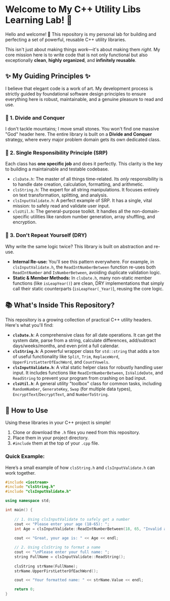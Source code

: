 # Welcome to My C++ Utility Libs Learning Lab! 🚀

Hello and welcome! 👋 This repository is my personal lab for building and perfecting a set of powerful, reusable C++ utility libraries.

This isn't just about making things *work*—it's about making them *right*. My core mission here is to write code that is not only functional but also exceptionally **clean**, **highly organized**, and **infinitely reusable**.

## ✨ My Guiding Principles ✨

I believe that elegant code is a work of art. My development process is strictly guided by foundational software design principles to ensure everything here is robust, maintainable, and a genuine pleasure to read and use.

### 🧠 1. Divide and Conquer
I don't tackle mountains; I move small stones. You won't find one massive "God" header here. The entire library is built on a **Divide and Conquer** strategy, where every major problem domain gets its own dedicated class.

### 🎯 2. Single Responsibility Principle (SRP)
Each class has **one specific job** and does it perfectly. This clarity is the key to building a maintainable and testable codebase.

* `clsDate.h`: The master of all things time-related. Its *only* responsibility is to handle date creation, calculation, formatting, and arithmetic.
* `clsString.h`: The expert for all string manipulations. It focuses entirely on text transformation, splitting, and analysis.
* `clsInputValidate.h`: A perfect example of SRP. It has a single, vital mission: to safely read and validate user input.
* `clsUtil.h`: The general-purpose toolkit. It handles all the non-domain-specific utilities like random number generation, array shuffling, and encryption.

### 🚫 3. Don't Repeat Yourself (DRY)
Why write the same logic twice? This library is built on abstraction and re-use.

* **Internal Re-use:** You'll see this pattern everywhere. For example, in `clsInputValidate.h`, the `ReadIntNumberBetween` function re-uses both `ReadIntNumber` and `IsNumberBetween`, avoiding duplicate validation logic.
* **Static & Member Methods:** In `clsDate.h`, many non-static member functions (like `isLeapYear()`) are clean, DRY implementations that simply call their static counterparts (`isLeapYear(_Year)`), reusing the core logic.

## 📚 What's Inside This Repository?

This repository is a growing collection of practical C++ utility headers. Here's what you'll find:

* **`clsDate.h`**: A comprehensive class for all date operations. It can get the system date, parse from a string, calculate differences, add/subtract days/weeks/months, and even print a full calendar.
* **`clsString.h`**: A powerful wrapper class for `std::string` that adds a ton of useful functionality like `Split`, `Trim`, `ReplaceWord`, `UpperFirstLetterOfEachWord`, and `CountVowels`.
* **`clsInputValidate.h`**: A vital static helper class for robustly handling user input. It includes functions like `ReadIntNumberBetween`, `IsValideDate`, and `ReadString` to prevent your program from crashing on bad input.
* **`clsUtil.h`**: A general utility "toolbox" class for common tasks, including `RandomNumber`, `GenerateKey`, `Swap` (for multiple data types), `EncryptText`/`DecryptText`, and `NumberToString`.

## 🚀 How to Use

Using these libraries in your C++ project is simple!

1.  Clone or download the `.h` files you need from this repository.
2.  Place them in your project directory.
3.  `#include` them at the top of your `.cpp` file.

### Quick Example:

Here’s a small example of how `clsString.h` and `clsInputValidate.h` can work together.

```cpp
#include <iostream>
#include "clsString.h"
#include "clsInputValidate.h"

using namespace std;

int main() {
    
    // 1. Using clsInputValidate to safely get a number
    cout << "Please enter your age (18-65): ";
    int Age = clsInputValidate::ReadIntNumberBetween(18, 65, "Invalid age, try again: ");
    
    cout << "Great, your age is: " << Age << endl;

    // 2. Using clsString to format a name
    cout << "\nPlease enter your full name: ";
    string FullName = clsInputValidate::ReadString();
    
    clsString strName(FullName);
    strName.UpperFirstLetterOfEachWord();

    cout << "Your formatted name: " << strName.Value << endl;

    return 0;
}
